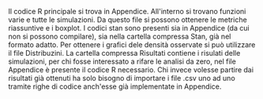 Il codice R principale si trova in Appendice. All'interno si trovano funzioni varie e tutte le simulazioni. Da questo file si possono ottenere le metriche riassuntive e i boxplot.
I codici stan sono presenti sia in Appendice (da cui non si possono compilare), sia nella cartella compressa Stan, già nel formato adatto.
Per ottenere i grafici dele densità osservate si può utilizzare il file Distribuzini.
La cartella compressa Risultati contiene i risulati delle simulazioni, per chi fosse interessato a rifare le analisi da zero, nel file Appendice è presente il codice R necessario. Chi invece volesse partire dai risultati già ottenuti ha solo bisogno di importare i file .csv uno ad uno tramite righe di codice anch'esse già implementate in Appendice.
